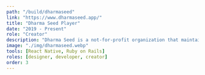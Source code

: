 ```yaml
---
path: "/build/dharmaseed"
link: "https://www.dharmaseed.app/"
title: "Dharma Seed Player"
date: "2019 - Present"
role: "Creator"
description: "Dharma Seed is a not-for-profit organization that maintains an amazing archive of 25K+ talks about meditation and mindfulness. I built an iOS app to make it easier for people to browse through, listen to, and download these talks."
image: "./img/dharmaseed.webp"
tools: [React Native, Ruby on Rails]
roles: [designer, developer, creator]
order: 3
---
```

